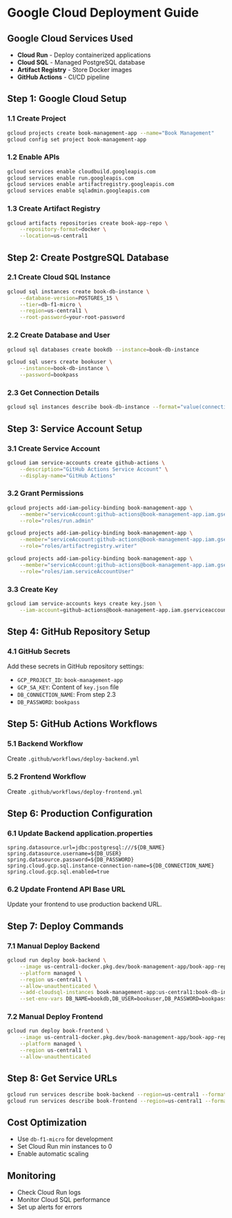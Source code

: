 # Google Cloud Deployment Guide

## Google Cloud Services Used
- **Cloud Run** - Deploy containerized applications
- **Cloud SQL** - Managed PostgreSQL database
- **Artifact Registry** - Store Docker images
- **GitHub Actions** - CI/CD pipeline

## Step 1: Google Cloud Setup

### 1.1 Create Project
```bash
gcloud projects create book-management-app --name="Book Management"
gcloud config set project book-management-app
```

### 1.2 Enable APIs
```bash
gcloud services enable cloudbuild.googleapis.com
gcloud services enable run.googleapis.com
gcloud services enable artifactregistry.googleapis.com
gcloud services enable sqladmin.googleapis.com
```

### 1.3 Create Artifact Registry
```bash
gcloud artifacts repositories create book-app-repo \
    --repository-format=docker \
    --location=us-central1
```

## Step 2: Create PostgreSQL Database

### 2.1 Create Cloud SQL Instance
```bash
gcloud sql instances create book-db-instance \
    --database-version=POSTGRES_15 \
    --tier=db-f1-micro \
    --region=us-central1 \
    --root-password=your-root-password
```

### 2.2 Create Database and User
```bash
gcloud sql databases create bookdb --instance=book-db-instance

gcloud sql users create bookuser \
    --instance=book-db-instance \
    --password=bookpass
```

### 2.3 Get Connection Details
```bash
gcloud sql instances describe book-db-instance --format="value(connectionName)"
```

## Step 3: Service Account Setup

### 3.1 Create Service Account
```bash
gcloud iam service-accounts create github-actions \
    --description="GitHub Actions Service Account" \
    --display-name="GitHub Actions"
```

### 3.2 Grant Permissions
```bash
gcloud projects add-iam-policy-binding book-management-app \
    --member="serviceAccount:github-actions@book-management-app.iam.gserviceaccount.com" \
    --role="roles/run.admin"

gcloud projects add-iam-policy-binding book-management-app \
    --member="serviceAccount:github-actions@book-management-app.iam.gserviceaccount.com" \
    --role="roles/artifactregistry.writer"

gcloud projects add-iam-policy-binding book-management-app \
    --member="serviceAccount:github-actions@book-management-app.iam.gserviceaccount.com" \
    --role="roles/iam.serviceAccountUser"
```

### 3.3 Create Key
```bash
gcloud iam service-accounts keys create key.json \
    --iam-account=github-actions@book-management-app.iam.gserviceaccount.com
```

## Step 4: GitHub Repository Setup

### 4.1 GitHub Secrets
Add these secrets in GitHub repository settings:
- `GCP_PROJECT_ID`: `book-management-app`
- `GCP_SA_KEY`: Content of `key.json` file
- `DB_CONNECTION_NAME`: From step 2.3
- `DB_PASSWORD`: `bookpass`

## Step 5: GitHub Actions Workflows

### 5.1 Backend Workflow
Create `.github/workflows/deploy-backend.yml`

### 5.2 Frontend Workflow  
Create `.github/workflows/deploy-frontend.yml`

## Step 6: Production Configuration

### 6.1 Update Backend application.properties
```properties
spring.datasource.url=jdbc:postgresql:///${DB_NAME}
spring.datasource.username=${DB_USER}
spring.datasource.password=${DB_PASSWORD}
spring.cloud.gcp.sql.instance-connection-name=${DB_CONNECTION_NAME}
spring.cloud.gcp.sql.enabled=true
```

### 6.2 Update Frontend API Base URL
Update your frontend to use production backend URL.

## Step 7: Deploy Commands

### 7.1 Manual Deploy Backend
```bash
gcloud run deploy book-backend \
    --image us-central1-docker.pkg.dev/book-management-app/book-app-repo/backend:latest \
    --platform managed \
    --region us-central1 \
    --allow-unauthenticated \
    --add-cloudsql-instances book-management-app:us-central1:book-db-instance \
    --set-env-vars DB_NAME=bookdb,DB_USER=bookuser,DB_PASSWORD=bookpass,DB_CONNECTION_NAME=book-management-app:us-central1:book-db-instance
```

### 7.2 Manual Deploy Frontend
```bash
gcloud run deploy book-frontend \
    --image us-central1-docker.pkg.dev/book-management-app/book-app-repo/frontend:latest \
    --platform managed \
    --region us-central1 \
    --allow-unauthenticated
```

## Step 8: Get Service URLs
```bash
gcloud run services describe book-backend --region=us-central1 --format="value(status.url)"
gcloud run services describe book-frontend --region=us-central1 --format="value(status.url)"
```

## Cost Optimization
- Use `db-f1-micro` for development
- Set Cloud Run min instances to 0
- Enable automatic scaling

## Monitoring
- Check Cloud Run logs
- Monitor Cloud SQL performance
- Set up alerts for errors